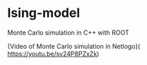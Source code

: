 # Ising-model
Monte Carlo simulation in C++ with ROOT

{Video of Monte Carlo simulation in Netlogo}( https://youtu.be/sv24P8PZxZk)
